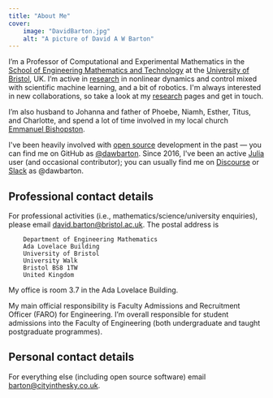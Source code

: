 ```yaml
---
title: "About Me"
cover:
    image: "DavidBarton.jpg"
    alt: "A picture of David A W Barton"
---
```


I’m a Professor of Computational and Experimental Mathematics in the [School of Engineering Mathematics and Technology](https://www.bristol.ac.uk/engineering/schools/eng-maths-tech/) at the [University of Bristol](https://www.bristol.ac.uk/), UK. I’m active in [research](/research/) in nonlinear dynamics and control mixed with scientific machine learning, and a bit of robotics. I'm always interested in new collaborations, so take a look at my [research](/research/) pages and get in touch.

I’m also husband to Johanna and father of Phoebe, Niamh, Esther, Titus, and Charlotte, and spend a lot of time involved in my local church [Emmanuel Bishopston](https://emmanuelbristol.org.uk/bishopston/).

I've been heavily involved with [open source](/open-source/) development in the past — you can find me on GitHub as [@dawbarton](https://github.com/dawbarton/). Since 2016, I've been an active [Julia](https://julialang.org/) user (and occasional contributor); you can usually find me on [Discourse](https://discourse.julialang.org/) or [Slack](https://julialang.slack.com/) as @dawbarton.

## Professional contact details

For professional activities (i.e., mathematics/science/university enquiries), please email [david.barton@bristol.ac.uk](david.barton@bristol.ac.uk). The postal address is

```plaintext
    Department of Engineering Mathematics
    Ada Lovelace Building
    University of Bristol
    University Walk
    Bristol BS8 1TW
    United Kingdom
```

My office is room 3.7 in the Ada Lovelace Building.

My main official responsibility is Faculty Admissions and Recruitment Officer (FARO) for Engineering. I’m overall responsible for student admissions into the Faculty of Engineering (both undergraduate and taught postgraduate programmes).

## Personal contact details

For everything else (including open source software) email [barton@cityinthesky.co.uk](mailto:barton@cityinthesky.co.uk).
